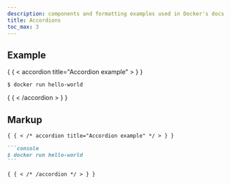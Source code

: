 ```yaml
---
description: components and formatting examples used in Docker's docs
title: Accordions
toc_max: 3
---
```


## Example

{ { < accordion title="Accordion example" > } }

```console
$ docker run hello-world
```

{ { < /accordion > } }

## Markup

````markdown
{ { < /* accordion title="Accordion example" */ > } }

```console
$ docker run hello-world
```

{ { < /* /accordion */ > } }
````

